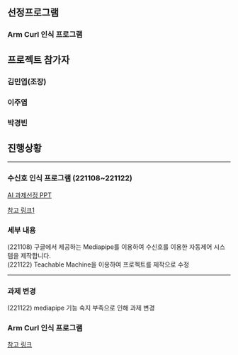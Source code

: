 ## 선정프로그램

### Arm Curl 인식 프로그램


## 프로젝트 참가자

### 김민엽(조장)
### 이주엽
### 박경빈


## 진행상황
--------------------------------------
### 수신호 인식 프로그램 (221108~221122)
[AI 과제선정 PPT](https://github.com/minnyeob/AI_project/files/9906815/221026_5.AI.PPT.pptx)

[참고 링크1](https://youtu.be/eHxDWhtbRCk)

### 세부 내용
(221108) 구글에서 제공하는 Mediapipe를 이용하여 수신호를 이용한 자동제어 시스템을 제작합니다.        
(221122) Teachable Machine을 이용하여 프로젝트를 제작으로 수정       

--------------------------------------

### 과제 변경
(221122) mediapipe 기능 숙지 부족으로 인해 과제 변경

### Arm Curl 인식 프로그램

[참고 링크](https://www.youtube.com/watch?v=06TE_U21FK4)